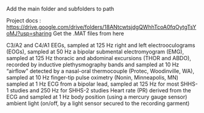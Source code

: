 Add the main folder and subfolders to path

Project docs : https://drive.google.com/drive/folders/18ANtcwtsjdgQWhhTcoA0fqOytgTsYoMJ?usp=sharing
Get the .MAT files from here

C3/A2 and C4/A1 EEGs, sampled at 125 Hz
right and left electrooculograms (EOGs), sampled at 50 Hz
a bipolar submental electromyogram (EMG), sampled at 125 Hz
thoracic and abdominal excursions (THOR and ABDO), recorded by inductive plethysmography bands and sampled at 10 Hz
“airflow” detected by a nasal-oral thermocouple (Protec, Woodinville, WA), sampled at 10 Hz
finger-tip pulse oximetry (Nonin, Minneapolis, MN) sampled at 1 Hz
ECG from a bipolar lead, sampled at 125 Hz for most SHHS-1 studies and 250 Hz for SHHS-2 studies
Heart rate (PR) derived from the ECG and sampled at 1 Hz
body position (using a mercury gauge sensor)
ambient light (on/off, by a light sensor secured to the recording garment)